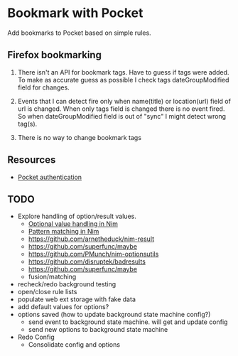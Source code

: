 # Bookmark with Pocket
Add bookmarks to Pocket based on simple rules.


## Firefox bookmarking
1) There isn't an API for bookmark tags. Have to guess if tags were added. To make
as accurate guess as possible I check tags dateGroupModified field for changes.

2) Events that I can detect fire only when name(title) or location(url) field of url
is changed. When only tags field is changed there is no event fired.
So when dateGroupModified field is out of "sync" I might detect wrong tag(s).

3) There is no way to change bookmark tags


## Resources
- [Pocket authentication](https://blog.wilgucki.pl/oauth-authentication-without-browser/)


## TODO
- Explore handling of option/result values.
  - [Optional value handling in Nim](https://peterme.net/optional-value-handling-in-nim.html)
  - [Pattern matching in Nim ](https://nim-lang.org/blog/2021/03/10/fusion-and-pattern-matching.html)
  - https://github.com/arnetheduck/nim-result
  - https://github.com/superfunc/maybe
  - https://github.com/PMunch/nim-optionsutils
  - https://github.com/disruptek/badresults
  - https://github.com/superfunc/maybe
  - fusion/matching
- recheck/redo background testing
- open/close rule lists
- populate web ext storage with fake data
- add default values for options?
- options saved (how to update background state machine config?)
  - send event to background state machine. will get and update config
  - send new options to background state machine
- Redo Config
  - Consolidate config and options
